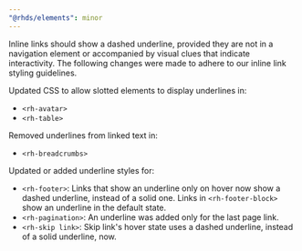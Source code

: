 ```yaml
---
"@rhds/elements": minor
---
```


Inline links should show a dashed underline, provided they are not in a navigation element or accompanied by visual clues that indicate interactivity. The following changes were made to adhere to our inline link styling guidelines.

Updated CSS to allow slotted <a> elements to display underlines in:
- `<rh-avatar>`
- `<rh-table>`

Removed underlines from linked text in:
- `<rh-breadcrumbs>`

Updated or added underline styles for:
- `<rh-footer>`: Links that show an underline only on hover now show a dashed underline, instead of a solid one. Links in `<rh-footer-block>` show an underline in the default state.
- `<rh-pagination>`: An underline was added only for the last page link.
- `<rh-skip link>`: Skip link's hover state uses a dashed underline, instead of a solid underline, now.